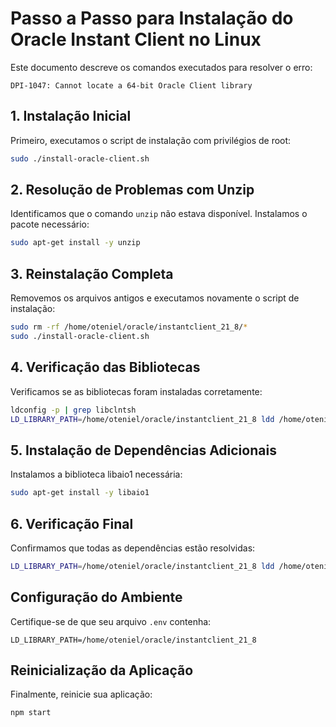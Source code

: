# Passo a Passo para Instalação do Oracle Instant Client no Linux

Este documento descreve os comandos executados para resolver o erro:

```
DPI-1047: Cannot locate a 64-bit Oracle Client library
```

## 1. Instalação Inicial

Primeiro, executamos o script de instalação com privilégios de root:

```bash
sudo ./install-oracle-client.sh
```

## 2. Resolução de Problemas com Unzip

Identificamos que o comando `unzip` não estava disponível. Instalamos o pacote necessário:

```bash
sudo apt-get install -y unzip
```

## 3. Reinstalação Completa

Removemos os arquivos antigos e executamos novamente o script de instalação:

```bash
sudo rm -rf /home/oteniel/oracle/instantclient_21_8/*
sudo ./install-oracle-client.sh
```

## 4. Verificação das Bibliotecas

Verificamos se as bibliotecas foram instaladas corretamente:

```bash
ldconfig -p | grep libclntsh
LD_LIBRARY_PATH=/home/oteniel/oracle/instantclient_21_8 ldd /home/oteniel/oracle/instantclient_21_8/libclntsh.so.21.1
```

## 5. Instalação de Dependências Adicionais

Instalamos a biblioteca libaio1 necessária:

```bash
sudo apt-get install -y libaio1
```

## 6. Verificação Final

Confirmamos que todas as dependências estão resolvidas:

```bash
LD_LIBRARY_PATH=/home/oteniel/oracle/instantclient_21_8 ldd /home/oteniel/oracle/instantclient_21_8/libclntsh.so.21.1
```

## Configuração do Ambiente

Certifique-se de que seu arquivo `.env` contenha:

```
LD_LIBRARY_PATH=/home/oteniel/oracle/instantclient_21_8
```

## Reinicialização da Aplicação

Finalmente, reinicie sua aplicação:

```bash
npm start
```
